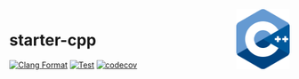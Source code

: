 <img align="right" width="96px" src="./assets/1200px_cpp_logo.svg.png">

# starter-cpp

[![Clang Format](https://github.com/Dup4/starter-cpp/workflows/Clang%20Format/badge.svg)](https://github.com/Dup4/snapshot-cpp/actions/workflows/clang_format.yml)
[![Test](https://github.com/Dup4/starter-cpp/workflows/Test/badge.svg)](https://github.com/Dup4/snapshot-cpp/actions/workflows/test.yml)
[![codecov](https://codecov.io/gh/Dup4/starter-cpp/branch/main/graph/badge.svg)](https://codecov.io/gh/Dup4/starter-cpp)
